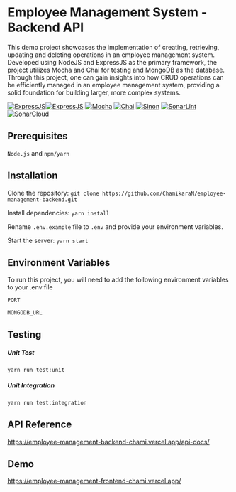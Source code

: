 # Employee Management System - Backend API

This demo project showcases the implementation of creating, retrieving, updating and deleting operations in an employee management system. Developed using NodeJS and ExpressJS as the primary framework, the project utilizes Mocha and Chai for testing and MongoDB as the database. Through this project, one can gain insights into how CRUD operations can be efficiently managed in an employee management system, providing a solid foundation for building larger, more complex systems.

[![ExpressJS](https://img.shields.io/badge/Node.js-43853D?style=for-the-badge&logo=node.js&logoColor=white)](https://nodejs.org/en)[![ExpressJS](https://img.shields.io/badge/Express.js-404D59?style=for-the-badge)](https://expressjs.com/) [![Mocha](https://img.shields.io/badge/mocha.js-323330?style=for-the-badge&logo=mocha&logoColor=Brown)](https://mochajs.org/) [![Chai](https://img.shields.io/badge/chai.js-323330?style=for-the-badge&logo=chai&logoColor=red)](https://www.chaijs.com/) [![Sinon](https://img.shields.io/badge/sinon.js-323330?style=for-the-badge&logo=sinon)](https://sinonjs.org/) [![SonarLint](https://img.shields.io/badge/SonarLint-CB2029?style=for-the-badge&logo=sonarlint&logoColor=white)](https://sonarcloud.io/summary/new_code?id=ChamikaraN_employee-management-backend) [![SonarCloud](https://img.shields.io/badge/Sonar%20cloud-F3702A?style=for-the-badge&logo=sonarcloud&logoColor=white)](https://sonarcloud.io/summary/new_code?id=ChamikaraN_employee-management-backend)

## Prerequisites

`Node.js` and `npm/yarn`

## Installation

Clone the repository: `git clone https://github.com/ChamikaraN/employee-management-backend.git`

Install dependencies: `yarn install`

Rename `.env.example` file to `.env` and provide your environment variables.

Start the server: `yarn start`

## Environment Variables

To run this project, you will need to add the following environment variables to your .env file

`PORT`

`MONGODB_URL`

## Testing

##### Unit Test

`yarn run test:unit`

##### Unit Integration

`yarn run test:integration`

## API Reference

https://employee-management-backend-chami.vercel.app/api-docs/

## Demo

https://employee-management-frontend-chami.vercel.app/
